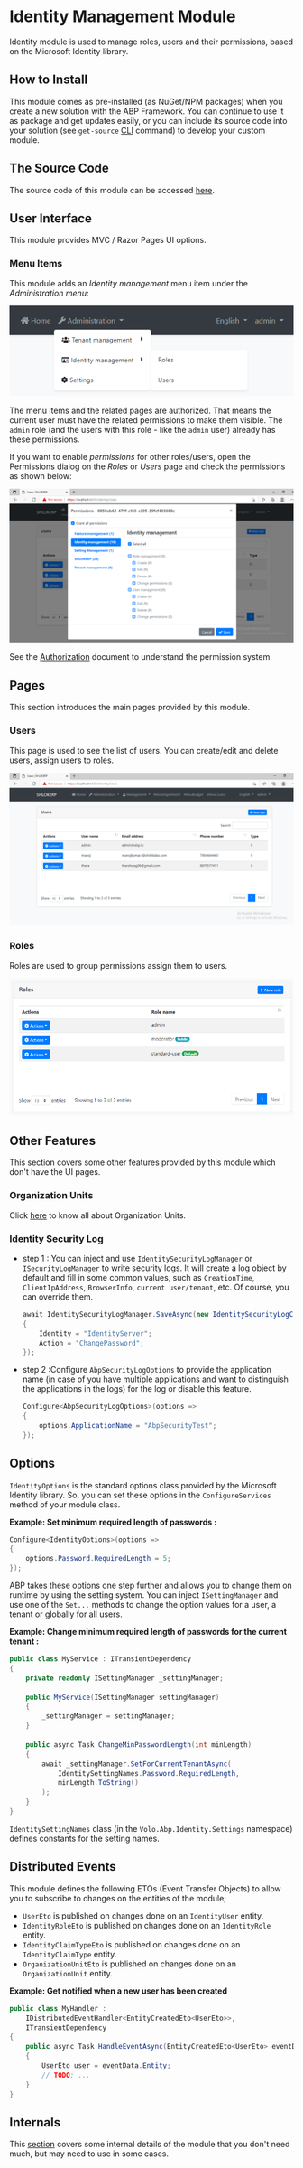# Identity Management Module
Identity module is used to manage roles, users and their permissions, based on the Microsoft Identity library.

## How to Install
This module comes as pre-installed (as NuGet/NPM packages) when you create a new solution with the ABP Framework. You can continue to use it as package and get updates easily, or you can include its source code into your solution (see `get-source` [CLI](https://docs.abp.io/en/abp/latest/CLI) command) to develop your custom module.

## The Source Code
The source code of this module can be accessed [here](https://github.com/abpframework/abp/tree/dev/modules/identity).

## User Interface
This module provides MVC / Razor Pages UI options.

### Menu Items
This module adds an *Identity management* menu item under the *Administration menu*:

![alt text](../_images/Modules/identity-module-menu.png)

The menu items and the related pages are authorized. That means the current user must have the related permissions to make them visible. The `admin` role (and the users with this role - like the `admin` user) already has these permissions. 

If you want to enable *permissions* for other roles/users, open the Permissions dialog on the *Roles* or *Users* page and check the permissions as shown below:

![alt text](../_images/Modules/identity-module-permissions.png)

See the [Authorization](Authorization.md) document to understand the permission system.

## Pages
This section introduces the main pages provided by this module.

### Users
This page is used to see the list of users. You can create/edit and delete users, assign users to roles.

![alt text](../_images/Modules/Users.png)

### Roles
Roles are used to group permissions assign them to users.

![alt text](../_images/Modules/identity-module-roles.png)


## Other Features
This section covers some other features provided by this module which don't have the UI pages.

### Organization Units

Click [here](https://docs.abp.io/en/abp/latest/Modules/Identity#organization-units) to know all about Organization Units.

### Identity Security Log

- step 1 : You can inject and use `IdentitySecurityLogManager` or `ISecurityLogManager` to write security logs. It will create a log object by default and fill in some common values, such as `CreationTime`, `ClientIpAddress`, `BrowserInfo`, `current user/tenant`, etc. Of course, you can override them.

    ```c#
    await IdentitySecurityLogManager.SaveAsync(new IdentitySecurityLogContext()
    {
        Identity = "IdentityServer";
        Action = "ChangePassword";
    });
    ```
- step 2 :Configure `AbpSecurityLogOptions` to provide the application name (in case of you have multiple applications and want to distinguish the applications in the logs) for the log or disable this feature.

    ```c#
    Configure<AbpSecurityLogOptions>(options =>
    {
        options.ApplicationName = "AbpSecurityTest";
    });
    ```
## Options
`IdentityOptions` is the standard options class provided by the Microsoft Identity library. So, you can set these options in the `ConfigureServices` method of your module class.

**Example: Set minimum required length of passwords :**
```c#
Configure<IdentityOptions>(options =>
{
    options.Password.RequiredLength = 5;
});
```
ABP takes these options one step further and allows you to change them on runtime by using the setting system. You can inject `ISettingManager` and use one of the `Set...` methods to change the option values for a user, a tenant or globally for all users.

**Example: Change minimum required length of passwords for the current tenant :**
```c#
public class MyService : ITransientDependency
{
    private readonly ISettingManager _settingManager;

    public MyService(ISettingManager settingManager)
    {
        _settingManager = settingManager;
    }

    public async Task ChangeMinPasswordLength(int minLength)
    {
        await _settingManager.SetForCurrentTenantAsync(
            IdentitySettingNames.Password.RequiredLength,
            minLength.ToString()
        );
    }
}
```

`IdentitySettingNames` class (in the `Volo.Abp.Identity.Settings` namespace) defines constants for the setting names.

## Distributed Events
This module defines the following ETOs (Event Transfer Objects) to allow you to subscribe to changes on the entities of the module;

- `UserEto` is published on changes done on an `IdentityUser` entity.
- `IdentityRoleEto` is published on changes done on an `IdentityRole` entity.
- `IdentityClaimTypeEto` is published on changes done on an `IdentityClaimType` entity.
- `OrganizationUnitEto` is published on changes done on an `OrganizationUnit` entity.

**Example: Get notified when a new user has been created**
```c#
public class MyHandler :
    IDistributedEventHandler<EntityCreatedEto<UserEto>>,
    ITransientDependency
{
    public async Task HandleEventAsync(EntityCreatedEto<UserEto> eventData)
    {
        UserEto user = eventData.Entity;
        // TODO: ...
    }
}
```

## Internals

This [section](https://docs.abp.io/en/abp/latest/Modules/Identity#internals) covers some internal details of the module that you don't need much, but may need to use in some cases.


